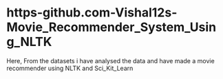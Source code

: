 # https-github.com-Vishal12s-Movie_Recommender_System_Using_NLTK
 Here, From the datasets i have analysed the data and have made a movie recommender using NLTK and Sci_Kit_Learn
